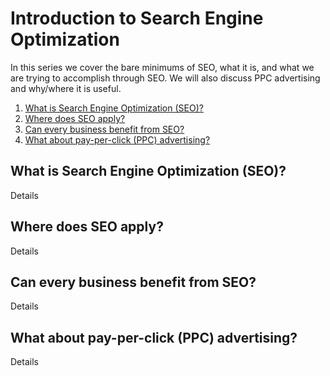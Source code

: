 # Introduction to Search Engine Optimization

In this series we cover the bare minimums of SEO, what it is, and what we are trying to accomplish through SEO. We will also discuss PPC advertising and why/where it is useful. 

1. [What is Search Engine Optimization (SEO)?](#what)
2. [Where does SEO apply?](#where)
3. [Can every business benefit from SEO?](#everyone)
4. [What about pay-per-click (PPC) advertising?](#ppc)

## <a name="what"></a>What is Search Engine Optimization (SEO)?

Details

## <a name="where"></a>Where does SEO apply?

Details

## <a name="everyone"></a>Can every business benefit from SEO?

Details

## <a name="ppc"></a>What about pay-per-click (PPC) advertising?

Details